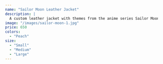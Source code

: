 ```yaml
---
name: "Sailor Moon Leather Jacket"
description: |
  A custom leather jacket with themes from the anime series Sailor Moon.
image: "/images/sailor-moon-1.jpg"
price: 650
colors:
  - "Peach"
size:
  - "Small"
  - "Medium"
  - "Large"
---
```

